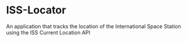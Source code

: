 # ISS-Locator
An application that tracks the location of the International Space Station using the ISS Current Location API
